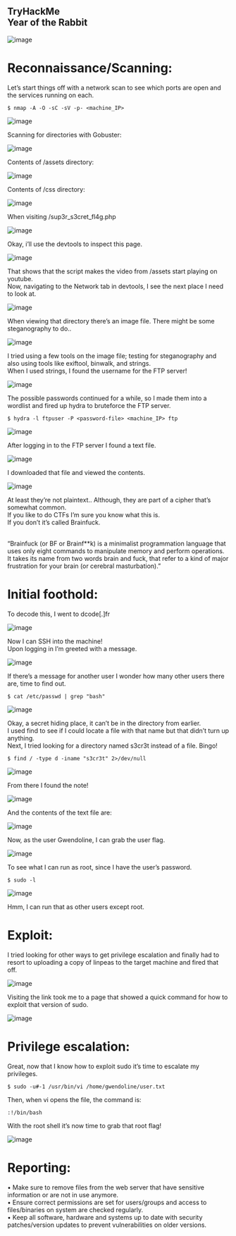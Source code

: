 TryHackMe <br>
Year of the Rabbit
---

![image](https://github.com/xocybersec/TryHackMe-Walkthroughs/assets/91302698/72f41e89-d46f-463e-ae8d-fcf68fdaa0b3)

# Reconnaissance/Scanning:
Let’s start things off with a network scan to see which ports are open and the services running on each.
```
$ nmap -A -O -sC -sV -p- <machine_IP>
 ```
![image](https://github.com/xocybersec/TryHackMe-Walkthroughs/assets/91302698/ac275401-b55f-46cd-bd2b-114e3393922c)

Scanning for directories with Gobuster: 

![image](https://github.com/xocybersec/TryHackMe-Walkthroughs/assets/91302698/34a8c51f-4e7d-4f47-b1d0-3e9eefc99e55)

Contents of /assets directory:
 
![image](https://github.com/xocybersec/TryHackMe-Walkthroughs/assets/91302698/3edb0474-4a30-4090-8a49-26b22c1780f9)

Contents of /css directory:

![image](https://github.com/xocybersec/TryHackMe-Walkthroughs/assets/91302698/e4ed9b88-a267-4f99-a99d-2c48afce3876)

When visiting /sup3r_s3cret_fl4g.php

![image](https://github.com/xocybersec/TryHackMe-Walkthroughs/assets/91302698/5f49cc95-4c58-4dad-a1fc-abfb4c9ca2e9)

Okay, i’ll use the devtools to inspect this page.

![image](https://github.com/xocybersec/TryHackMe-Walkthroughs/assets/91302698/f5feaf14-ab2f-41b2-ae53-c1308ef31b08)

That shows that the script makes the video from /assets start playing on youtube. <br>
Now, navigating to the Network tab in devtools, I see the next place I need to look at.

![image](https://github.com/xocybersec/TryHackMe-Walkthroughs/assets/91302698/9b2d9db8-371c-463c-abc5-0680e54d2d97)

When viewing that directory there’s an image file. There might be some steganography to do..

![image](https://github.com/xocybersec/TryHackMe-Walkthroughs/assets/91302698/e364c303-38d9-4897-8f90-4f3c75a15a21)

I tried using a few tools on the image file; testing for steganography and also using tools like exiftool, binwalk, and strings. <br>
When I used strings, I found the username for the FTP server!

![image](https://github.com/xocybersec/TryHackMe-Walkthroughs/assets/91302698/ade13569-9465-4c58-931f-d499d0d0027d)

The possible passwords continued for a while, so I made them into a wordlist and fired up hydra to bruteforce the FTP server.
```
$ hydra -l ftpuser -P <password-file> <machine_IP> ftp
```
![image](https://github.com/xocybersec/TryHackMe-Walkthroughs/assets/91302698/f9affabd-aafc-47bd-9b4a-f60f6cb5665b)
 
After logging in to the FTP server I found a text file.

![image](https://github.com/xocybersec/TryHackMe-Walkthroughs/assets/91302698/67b4e5a1-1258-4b55-98d2-395408d83d4a)

I downloaded that file and viewed the contents.

![image](https://github.com/xocybersec/TryHackMe-Walkthroughs/assets/91302698/74dacebe-2e37-45d5-b2eb-e0eedb740df4)

At least they’re not plaintext.. Although, they are part of a cipher that’s somewhat common. <br>
If you like to do CTFs I’m sure you know what this is. <br>
If you don’t it’s called Brainfuck. <br> <br>

“Brainfuck (or BF or Brainf**k) is a minimalist programmation language that uses only eight commands to manipulate memory and perform operations.
It takes its name from two words brain and fuck, that refer to a kind of major frustration for your brain (or cerebral masturbation).”

# Initial foothold:
To decode this, I went to dcode[.]fr

![image](https://github.com/xocybersec/TryHackMe-Walkthroughs/assets/91302698/4b8d4913-6109-46fe-9cd2-abe5cdb1923a)

Now I can SSH into the machine! <br>
Upon logging in I’m greeted with a message.

![image](https://github.com/xocybersec/TryHackMe-Walkthroughs/assets/91302698/c033bc69-8624-4025-ad00-727112cf6225)

If there’s a message for another user I wonder how many other users there are, time to find out.
```
$ cat /etc/passwd | grep "bash"
```
![image](https://github.com/xocybersec/TryHackMe-Walkthroughs/assets/91302698/e3361a90-236e-481c-acb4-5c1d6c4b2537)
 
Okay, a secret hiding place, it can’t be in the directory from earlier.  <br>
I used find to see if I could locate a file with that name but that didn’t turn up anything. <br>
Next, I tried looking for a directory named s3cr3t instead of a file. Bingo!
```
$ find / -type d -iname "s3cr3t" 2>/dev/null
```
![image](https://github.com/xocybersec/TryHackMe-Walkthroughs/assets/91302698/2807855d-33a4-4ad9-920e-75190a0b888c)
 
From there I found the note!

![image](https://github.com/xocybersec/TryHackMe-Walkthroughs/assets/91302698/0c09e411-90cd-49a7-96e8-78f83e7656cc)

And the contents of the text file are:

![image](https://github.com/xocybersec/TryHackMe-Walkthroughs/assets/91302698/77467f33-a2f2-4ba2-9646-7d7a6a092c95)

Now, as the user Gwendoline, I can grab the user flag.

![image](https://github.com/xocybersec/TryHackMe-Walkthroughs/assets/91302698/e718e809-7f11-4ba2-8ea6-913c511cd2ec)

To see what I can run as root, since I have the user’s password.
```
$ sudo -l
```
![image](https://github.com/xocybersec/TryHackMe-Walkthroughs/assets/91302698/933a668b-edb1-4f56-bf91-3b1be521f776)
 
Hmm, I can run that as other users except root.

# Exploit:
I tried looking for other ways to get privilege escalation and finally had to resort to uploading a copy of linpeas to the target machine and fired that off.

![image](https://github.com/xocybersec/TryHackMe-Walkthroughs/assets/91302698/f18fc502-1e10-42d6-b4f9-ac2073de7832)
 
Visiting the link took me to a page that showed a quick command for how to exploit that version of sudo.

![image](https://github.com/xocybersec/TryHackMe-Walkthroughs/assets/91302698/c0c20a54-d1e1-48a9-9250-ac4ea0d87f9f)
 
# Privilege escalation:
Great, now that I know how to exploit sudo it’s time to escalate my privileges.

```
$ sudo -u#-1 /usr/bin/vi /home/gwendoline/user.txt
```
Then, when vi opens the file, the command is:
``` 
:!/bin/bash
```
With the root shell it’s now time to grab that root flag!

![image](https://github.com/xocybersec/TryHackMe-Walkthroughs/assets/91302698/d948ea7e-c15e-42e2-96f4-3f6029dd8bbc)
 
# Reporting:
•	Make sure to remove files from the web server that have sensitive information or are not in use anymore. <br>
•	Ensure correct permissions are set for users/groups and access to files/binaries on system are checked regularly. <br>
•	Keep all software, hardware and systems up to date with security patches/version updates to prevent vulnerabilities on older versions.
